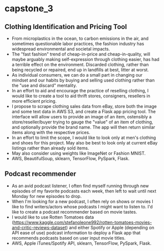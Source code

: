 # capstone_3

## Clothing Identification and Pricing Tool

* From microplastics in the ocean, to carbon emissions in the air, and sometimes questionable labor practices, the fashion industry has widespread environmental and societal impacts. 
* The "fast fashion" trend of cheap-in-price and cheap-in-quality, will maybe arguably making self-expression through clothing easier, has had a terrible effect on the environment. Discarded clothing, rather than being recycled or repaired, end up in landfills at best, litter at worst.
* As individual consumers, we can do a small part in changing our mindset and our habits by buying and selling used clothing rather than the "use and discard" mentality.
* In an effort to aid and encourage the practice of reselling clothing, I would like to create a tool to aid thrift stores, consigners, resellers in more efficient pricing.
* I propose to scrape clothing sales data from eBay, store both the image and some text data in AWS S3, and create a Flask app pricing tool. The interface will allow users to provide an image of an item, ostensibly a store/reseller/buyer trying to gauge the "value" of an item of clothing, and optionally provide the brand name. The app will then return similar items along with the respective prices.
* In an effort to limit the scope, I would like to look only at men's clothing and shoes for this project. May also be best to look only at current eBay listings rather than already sold items.
* May also consider using weights like ImageNet or Fashion MNIST.
* AWS, BeautifulSoup, sklearn, TensorFlow, PySpark, Flask.

## Podcast recommender

* As an avid podcast listener, I often find myself running through new episodes of my favorite podcasts each week, then left to wait until next Monday for new episodes to drop.
* When I'm looking for a new podcast, I often rely on shows or movies I like to find writers/actors whose podcasts I might want to listen to. I'd like to create a podcast recommender based on movie tastes.
* I would like to use Rotten Tomatoes data (https://www.kaggle.com/stefanoleone992/rotten-tomatoes-movies-and-critic-reviews-dataset) and either Spotify or Apple (depending on API ease of use) podcast information to deploy a Flask app that recommends podcasts based on user input movie titles.
* AWS, Apple iTunes/Spotify API, sklearn, TensorFlow, PySpark, Flask.
